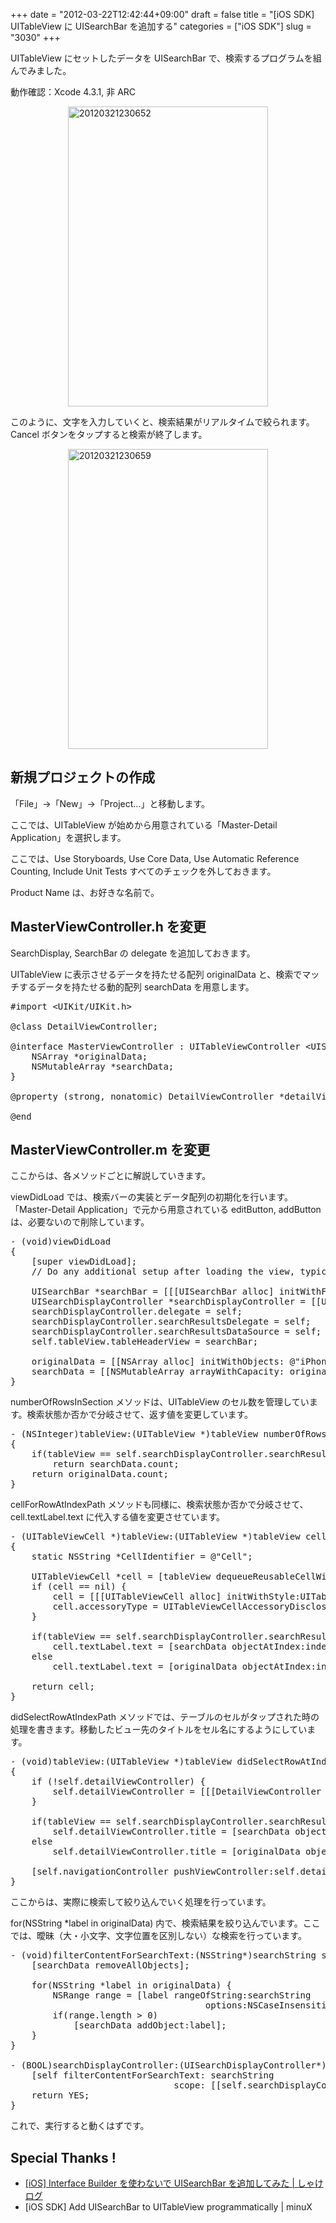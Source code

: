 +++
date = "2012-03-22T12:42:44+09:00"
draft = false
title = "[iOS SDK] UITableView に UISearchBar を追加する"
categories = ["iOS SDK"]
slug = "3030"
+++

UITableView にセットしたデータを UISearchBar で、検索するプログラムを組んでみました。

動作確認：Xcode 4.3.1, 非 ARC

<img style="display:block; margin-left:auto; margin-right:auto;" src="/images/2012/03/20120321230652.png" alt="20120321230652" title="20120321230652.png" border="0" width="320" height="480" />

このように、文字を入力していくと、検索結果がリアルタイムで絞られます。Cancel ボタンをタップすると検索が終了します。

<img style="display:block; margin-left:auto; margin-right:auto;" src="/images/2012/03/20120321230659.png" alt="20120321230659" title="20120321230659.png" border="0" width="320" height="480" />

<h2>新規プロジェクトの作成</h2>

「File」→「New」→「Project...」と移動します。

ここでは、UITableView が始めから用意されている「Master-Detail Application」を選択します。

ここでは、Use Storyboards, Use Core Data, Use Automatic Reference Counting, Include Unit Tests すべてのチェックを外しておきます。

Product Name は、お好きな名前で。

<h2>MasterViewController.h を変更</h2>

SearchDisplay, SearchBar の delegate を追加しておきます。

UITableView に表示させるデータを持たせる配列 originalData と、検索でマッチするデータを持たせる動的配列 searchData を用意します。

<pre class="prettyprint">
#import &lt;UIKit/UIKit.h&gt;

@class DetailViewController;

@interface MasterViewController : UITableViewController &lt;UISearchDisplayDelegate, UISearchBarDelegate&gt; {
    NSArray *originalData;
    NSMutableArray *searchData;
}

@property (strong, nonatomic) DetailViewController *detailViewController;

@end
</pre>

<h2>MasterViewController.m を変更</h2>

ここからは、各メソッドごとに解説していきます。

viewDidLoad では、検索バーの実装とデータ配列の初期化を行います。「Master-Detail Application」で元から用意されている editButton, addButton は、必要ないので削除しています。

<pre class="prettyprint">
- (void)viewDidLoad
{
    [super viewDidLoad];
    // Do any additional setup after loading the view, typically from a nib.

    UISearchBar *searchBar = [[[UISearchBar alloc] initWithFrame:CGRectMake(0, 0, self.view.bounds.size.width, 44.0f)] autorelease];
    UISearchDisplayController *searchDisplayController = [[UISearchDisplayController alloc] initWithSearchBar:searchBar contentsController:self];
    searchDisplayController.delegate = self;
    searchDisplayController.searchResultsDelegate = self;
    searchDisplayController.searchResultsDataSource = self;
    self.tableView.tableHeaderView = searchBar;

    originalData = [[NSArray alloc] initWithObjects: @&quot;iPhone&quot;, @&quot;iPod&quot;, @&quot;iPod touch&quot;, @&quot;iMac&quot;, @&quot;Mac Pro&quot;, @&quot;iBook&quot;, @&quot;MacBook&quot;, @&quot;MacBook Pro&quot;, @&quot;PowerBook&quot;, nil];
    searchData = [[NSMutableArray arrayWithCapacity: originalData.count] retain];
}
</pre>

numberOfRowsInSection メソッドは、UITableView のセル数を管理しています。検索状態か否かで分岐させて、返す値を変更しています。

<pre class="prettyprint">
- (NSInteger)tableView:(UITableView *)tableView numberOfRowsInSection:(NSInteger)section
{
    if(tableView == self.searchDisplayController.searchResultsTableView)
        return searchData.count;
    return originalData.count;
}
</pre>

cellForRowAtIndexPath メソッドも同様に、検索状態か否かで分岐させて、cell.textLabel.text に代入する値を変更させています。

<pre class="prettyprint">
- (UITableViewCell *)tableView:(UITableView *)tableView cellForRowAtIndexPath:(NSIndexPath *)indexPath
{
    static NSString *CellIdentifier = @&quot;Cell&quot;;
    
    UITableViewCell *cell = [tableView dequeueReusableCellWithIdentifier:CellIdentifier];
    if (cell == nil) {
        cell = [[[UITableViewCell alloc] initWithStyle:UITableViewCellStyleDefault reuseIdentifier:CellIdentifier] autorelease];
        cell.accessoryType = UITableViewCellAccessoryDisclosureIndicator;
    }

    if(tableView == self.searchDisplayController.searchResultsTableView)
        cell.textLabel.text = [searchData objectAtIndex:indexPath.row];
    else
        cell.textLabel.text = [originalData objectAtIndex:indexPath.row];
    
    return cell;
}
</pre>

didSelectRowAtIndexPath メソッドでは、テーブルのセルがタップされた時の処理を書きます。移動したビュー先のタイトルをセル名にするようにしています。

<pre class="prettyprint">
- (void)tableView:(UITableView *)tableView didSelectRowAtIndexPath:(NSIndexPath *)indexPath
{
    if (!self.detailViewController) {
        self.detailViewController = [[[DetailViewController alloc] initWithNibName:@&quot;DetailViewController&quot; bundle:nil] autorelease];
    }
    
    if(tableView == self.searchDisplayController.searchResultsTableView)
        self.detailViewController.title = [searchData objectAtIndex:indexPath.row];
    else
        self.detailViewController.title = [originalData objectAtIndex:indexPath.row];
    
    [self.navigationController pushViewController:self.detailViewController animated:YES];
}
</pre>

ここからは、実際に検索して絞り込んでいく処理を行っています。

for(NSString *label in originalData) 内で、検索結果を絞り込んでいます。ここでは、曖昧（大・小文字、文字位置を区別しない）な検索を行っています。

<pre class="prettyprint">
- (void)filterContentForSearchText:(NSString*)searchString scope:(NSString*)scope {
    [searchData removeAllObjects];

    for(NSString *label in originalData) {
        NSRange range = [label rangeOfString:searchString 
                                     options:NSCaseInsensitiveSearch];
        if(range.length &gt; 0)
            [searchData addObject:label];
    }
}

- (BOOL)searchDisplayController:(UISearchDisplayController*)controller shouldReloadTableForSearchString:(NSString*)searchString {
    [self filterContentForSearchText: searchString
                               scope: [[self.searchDisplayController.searchBar scopeButtonTitles] objectAtIndex:[self.searchDisplayController.searchBar selectedScopeButtonIndex]]];
    return YES;
}
</pre>

これで、実行すると動くはずです。

<h2>Special Thanks !</h2>
<ul>
<li><a href="http://syake-web.com/blog/2011/07/14/ios-uisearchbar/" target="_blank">[iOS] Interface Builder を使わないで UISearchBar を追加してみた | しゃけログ</a></li>
<li>[iOS SDK] Add UISearchBar to UITableView programmatically | minuX</li>
</ul>

